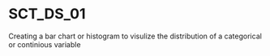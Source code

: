 # SCT_DS_01
Creating a bar chart or histogram to visulize the distribution of a categorical or continious variable
